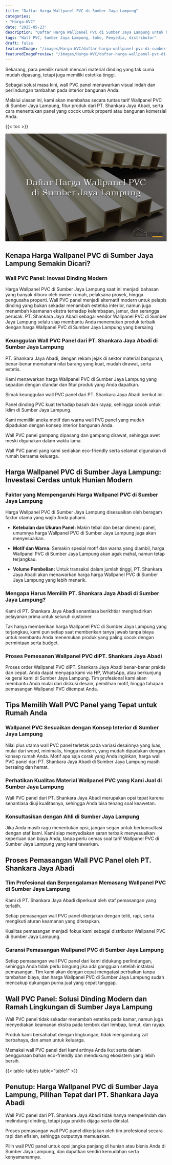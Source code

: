 ```yaml
---
title: "Daftar Harga Wallpanel PVC di Sumber Jaya Lampung"
categories:
- "Harga-WVC"
date: "2025-05-23"
description: "Daftar Harga Wallpanel PVC di Sumber Jaya Lampung untuk hunian, perkantoran, serta toko. Material berkualitas, beragam motif, variasi warna menarik, beserta jasa pemasangan oleh tim berpengalaman dan garansi resmi!|Servis distribusi Wallpanel PVC di Sumber Jaya Lampung untuk keperluan hunian, kantor, maupun toko, dengan produk terbaik dan penempatan oleh tenaga ahli profesional serta jaminan resmi.|Alternatif Wallpanel PVC di Sumber Jaya Lampung yang andal bagi hunian, office, serta toko, dengan produk berkualitas dan pemasangan oleh tim profesional dan jaminan resmi.|Penyediaan Wallpanel PVC di Sumber Jaya Lampung untuk rumah, office, serta gerai, beserta material berkualitas dan pemasangan ditangani oleh teknisi profesional, dilengkapi beserta jaminan resmi.}"
tags: "Wall PVC, Sumber Jaya Lampung, toko, Penyedia, distributor"
draft: false
featuredImage: "/images/Harga-WVC/daftar-harga-wallpanel-pvc-di-sumber-jaya-lampung.png"
featuredImagePreview: "/images/Harga-WVC/daftar-harga-wallpanel-pvc-di-sumber-jaya-lampung.png"
---
```


Sekarang, para pemilik rumah mencari material dinding yang tak cuma mudah dipasang, tetapi juga memiliki estetika tinggi.

Sebagai solusi masa kini, wall PVC panel menawarkan visual indah dan perlindungan tambahan pada interior bangunan Anda.

Melalui ulasan ini, kami akan membahas secara tuntas tarif Wallpanel PVC di Sumber Jaya Lampung, fitur produk dari PT. Shankara Jaya Abadi, serta cara menentukan panel yang cocok untuk properti atau bangunan komersial Anda.

{{< toc >}}

![Daftar Harga Wallpanel PVC di Sumber Jaya Lampung](/images/Harga-WVC/Daftar-Harga-Wallpanel-PVC-di-Sumber-Jaya-Lampung.png)

## Kenapa Harga Wallpanel PVC di Sumber Jaya Lampung Semakin Dicari?

### Wall PVC Panel: Inovasi Dinding Modern

Harga Wallpanel PVC di Sumber Jaya Lampung saat ini menjadi bahasan yang banyak diburu oleh owner rumah, pelaksana proyek, hingga pengusaha properti. Wall PVC panel menjadi alternatif modern untuk pelapis dinding yang bukan sekadar menambah estetika interior, namun juga menambah keamanan ekstra terhadap kelembapan, jamur, dan serangga perusak. PT. Shankara Jaya Abadi sebagai vendor Wallpanel PVC di Sumber Jaya Lampung selalu siap membantu Anda menemukan produk terbaik dengan harga Wallpanel PVC di Sumber Jaya Lampung yang bersaing

### Keunggulan Wall PVC Panel dari PT. Shankara Jaya Abadi di Sumber Jaya Lampung

PT. Shankara Jaya Abadi, dengan rekam jejak di sektor material bangunan, benar-benar memahami nilai barang yang kuat, mudah dirawat, serta estetis.

Kami menawarkan harga Wallpanel PVC di Sumber Jaya Lampung yang sepadan dengan standar dan fitur produk yang Anda dapatkan.

Simak keunggulan wall PVC panel dari PT. Shankara Jaya Abadi berikut ini:

Panel dinding PVC kuat terhadap basah dan rayap, sehingga cocok untuk iklim di Sumber Jaya Lampung.

Kami memiliki aneka motif dan warna wall PVC panel yang mudah dipadukan dengan konsep interior bangunan Anda.

Wall PVC panel gampang dipasang dan gampang dirawat, sehingga awet meski digunakan dalam waktu lama.

Wall PVC panel yang kami sediakan eco-friendly serta selamat digunakan di rumah bersama keluarga.

## Harga Wallpanel PVC di Sumber Jaya Lampung: Investasi Cerdas untuk Hunian Modern

### Faktor yang Mempengaruhi Harga Wallpanel PVC di Sumber Jaya Lampung

Harga Wallpanel PVC di Sumber Jaya Lampung disesuaikan oleh beragam faktor utama yang wajib Anda pahami.

- **Ketebalan dan Ukuran Panel:** Makin tebal dan besar dimensi panel, umumnya harga Wallpanel PVC di Sumber Jaya Lampung juga akan menyesuaikan.

- **Motif dan Warna:** Semakin spesial motif dan warna yang diambil, harga Wallpanel PVC di Sumber Jaya Lampung akan agak mahal, namun tetap terjangkau.

- **Volume Pembelian:** Untuk transaksi dalam jumlah tinggi, PT. Shankara Jaya Abadi akan menawarkan harga harga Wallpanel PVC di Sumber Jaya Lampung yang lebih menarik.

### Mengapa Harus Memilih PT. Shankara Jaya Abadi di Sumber Jaya Lampung?

Kami di PT. Shankara Jaya Abadi senantiasa berikhtiar menghadirkan pelayanan prima untuk seluruh customer.

Tak hanya memberikan harga Wallpanel PVC di Sumber Jaya Lampung yang terjangkau, kami pun setiap saat memberikan tanya jawab tanpa biaya untuk membantu Anda menemukan produk yang paling cocok dengan permintaan serta budget.

### Proses Pemesanan Wallpanel PVC diPT. Shankara Jaya Abadi

Proses order Wallpanel PVC diPT. Shankara Jaya Abadi benar-benar praktis dan cepat. Anda dapat menyapa kami via HP, WhatsApp, atau berkunjung ke gerai kami di Sumber Jaya Lampung. Tim profesional kami akan membantu Anda mulai dari diskusi desain, pemilihan motif, hingga tahapan pemasangan Wallpanel PVC ditempat Anda.

## Tips Memilih Wall PVC Panel yang Tepat untuk Rumah Anda

### Wallpanel PVC Sesuaikan dengan Konsep Interior di Sumber Jaya Lampung

Nilai plus utama wall PVC panel terletak pada variasi desainnya yang luas, mulai dari wood, minimalis, hingga modern, yang mudah dipadukan dengan konsep rumah Anda. Motif apa saja corak yang Anda inginkan, harga wall PVC panel dari PT. Shankara Jaya Abadi di Sumber Jaya Lampung masih bersaing dan hemat.

### Perhatikan Kualitas Material Wallpanel PVC yang Kami Jual di Sumber Jaya Lampung

Wall PVC panel dari PT. Shankara Jaya Abadi merupakan opsi tepat karena senantiasa diuji kualitasnya, sehingga Anda bisa tenang soal keawetan.

### Konsultasikan dengan Ahli di Sumber Jaya Lampung

Jika Anda masih ragu menentukan opsi, jangan segan untuk berkonsultasi dengan staf kami. Kami siap menyediakan saran terbaik menyesuaikan keperluan dan biaya Anda, tanpa perlu cemas soal tarif Wallpanel PVC di Sumber Jaya Lampung yang kami tawarkan.

## Proses Pemasangan Wall PVC Panel oleh PT. Shankara Jaya Abadi

### Tim Profesional dan Berpengalaman Memasang Wallpanel PVC di Sumber Jaya Lampung

Kami di PT. Shankara Jaya Abadi diperkuat oleh staf pemasangan yang terlatih.

Setiap pemasangan wall PVC panel dikerjakan dengan teliti, rapi, serta mengikuti aturan keamanan yang ditetapkan.

Kualitas pemasangan menjadi fokus kami sebagai distributor Wallpanel PVC di Sumber Jaya Lampung.

### Garansi Pemasangan Wallpanel PVC di Sumber Jaya Lampung

Setiap pemasangan wall PVC panel dari kami didukung perlindungan, sehingga Anda tidak perlu bingung jika ada gangguan setelah instalasi pemasangan. Tim kami akan dengan cepat mengatasi perbaikan tanpa tambahan biaya, dan harga Wallpanel PVC di Sumber Jaya Lampung sudah mencakup dukungan purna jual yang cepat tanggap.

## Wall PVC Panel: Solusi Dinding Modern dan Ramah Lingkungan di Sumber Jaya Lampung

Wall PVC panel tidak sekadar menambah estetika pada kamar, namun juga menyediakan keamanan ekstra pada tembok dari lembap, lumut, dan rayap.

Produk kami bersahabat dengan lingkungan, tidak mengandung zat berbahaya, dan aman untuk keluarga.

Memakai wall PVC panel dari kami artinya Anda ikut serta dalam penggunaan bahan eco-friendly dan mendukung ekosistem yang lebih bersih.

{{< table-tables table="table1" >}}

## Penutup: Harga Wallpanel PVC di Sumber Jaya Lampung, Pilihan Tepat dari PT. Shankara Jaya Abadi

Wall PVC panel dari PT. Shankara Jaya Abadi tidak hanya memperindah dan melindungi dinding, tetapi juga praktis dijaga serta diinstal.

Proses pemasangan wall PVC panel dikerjakan oleh tim profesional secara rapi dan efisien, sehingga outputnya memuaskan.

Pilih wall PVC panel untuk opsi jangka panjang di hunian atau bisnis Anda di Sumber Jaya Lampung, dan dapatkan sendiri kemudahan serta kenyamanannya.
